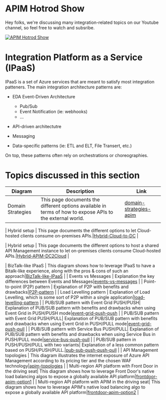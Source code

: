 # APIM Hotrod Show
Hey folks, we're discussing many integration-related topics on our Youtube channel, so feel free to watch and subsribe.

[![APIM Hotrod Show](images/apimhotrodshow.png 'APIM Hotrod Show')](https://www.youtube.com/@APIMHotrod)

# Integration Platform as a Service (IPaaS)

IPaaS is a set of Azure services that are meant to satisfy most integration patteners. The main integration architecture patterns are:

- EDA Event-Driven Architecture
    - Pub/Sub
    - Event Notification (ie: webhooks)
    - ...
    
- API-driven architectutre
- Messaging
- Data-specific patterns (ie: ETL and ELT, File Transert, etc.)

On top, these patterns often rely on orchestrations or choreographies.

# Topics discussed in this section

| Diagram | Description |Link
| ----------- | ----------- | ----------- |
| Domain Strategies | This page documents the different options available in terms of how to expose APIs to the external world.|[domain-strategies-apim](./api%20management/sharing/exposing-shared-apim.md) |

| Hybrid setup | This page documents the different options to let Cloud-hosted clients consume on-premises APIs.|[Hybrid-Cloud-to-DC](./api%20management/hybrid-cloud-to-dc.md) |

| Hybrid setup | This page documents the different options to host a shared API Management instance to let on-premises clients consume Cloud-hosted APIs.|[Hybrid-APIM-DC2Cloud](./api%20management/hybrid.md) |

| BizTalk-like IPaaS | This diagram shows how to leverage IPaaS to have a Bitalk-like experience, along with the pros & cons of such an approach|[BizTalk-like-IPaaS](./patterns/biztalk-like-IPaaS-pattern.md) |
| Events vs Messages | Explanation the key differences between Events and Messages|[events-vs-messages](./patterns/event-driven-and-messaging-architecture) |
| Point-to-point (P2P) pattern | Explanation of P2P with benefits and drawbacks|[P2P-pattern](./patterns/event-driven-and-messaging-architecture/point-to-point.md) |
| Load Levelling pattern | Explanation of Load Levelling, which is some sort of P2P within a single application|[load-levelling-pattern](./patterns/event-driven-and-messaging-architecture/load-levelling.md) |
| PUB/SUB pattern with Event Grid PUSH/PUSH| Explanation of PUB/SUB pattern with benefits and drawbacks when using Event Grid in PUSH/PUSH mode|[event-grid-push-push](./patterns/event-driven-and-messaging-architecture/pub-sub-event-grid.md) |
| PUB/SUB pattern with Event Grid PUSH/PULL| Explanation of PUB/SUB pattern with benefits and drawbacks when using Event Grid in PUSH/PULL mode|[event-grid-push-pull](./patterns/event-driven-and-messaging-architecture/pub-sub-event-grid-pull.md) |
| PUB/SUB pattern with Service Bus PUSH/PULL| Explanation of PUB/SUB pattern with benefits and drawbacks when using Service Bus in PUSH/PULL mode|[service-bus-push-pull](./patterns/event-driven-and-messaging-architecture/pub-sub-servicebus.md) |
| PUB/SUB pattern in PUSH/PUSH/PULL with two variants| Explanation of a less common pattern based on PUSH/PUSH/PULL.|[pub-sub-push-push-pull](./patterns/event-driven-and-messaging-architecture/pub-sub-push-push-pull.md) |
| API Management topologies | This diagram illustrates the internet exposure of Azure API Management according to its pricing tier and the chosen WAF technology|[apim-topologies](./api%20management/topologies.md) |
| Multi-region API platform with Front Door in the driving seat| This diagram shows how to leverage Front Door's native load balancing algos to expose a globally available API platform|[frontdoor-apim-option1](./api%20management/multi-region-setup/frontdoorapim1.md) |
| Multi-region API platform with APIM in the driving seat| This diagram shows how to leverage APIM's native load balancing algo to expose a globally available API platform|[frontdoor-apim-option2](./api%20management/multi-region-setup/frontdoorapim2.md) |
